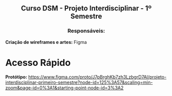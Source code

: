 ## <div align="center"> Curso DSM - Projeto Interdisciplinar - 1º Semestre </div>
### <div align="center"> Responsáveis: </div>
<b>Criação de wireframes e artes:</b> Figma
# Acesso Rápido
<b>Protótipo:</b> https://www.figma.com/proto/J7pBrghKb7zh3LzbgrD7Al/projeto-interdisciplinar-primeiro-semestre?node-id=125%3A57&scaling=min-zoom&page-id=0%3A1&starting-point-node-id=3%3A2
